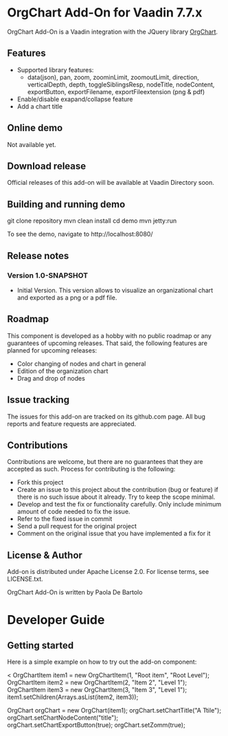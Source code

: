 # OrgChart Add-On for Vaadin 7.7.x

OrgChart Add-On is a Vaadin integration with the JQuery library [OrgChart](https://github.com/dabeng/OrgChart).

## Features

- Supported library features:
	- data(json), pan, zoom, zoominLimit, zoomoutLimit, direction, verticalDepth, depth, toggleSiblingsResp, nodeTitle, nodeContent, exportButton, exportFilename, exportFileextension (png & pdf)
- Enable/disable exapand/collapse feature
- Add a chart title

## Online demo

Not available yet.

## Download release

Official releases of this add-on will be available at Vaadin Directory soon.

## Building and running demo

git clone repository
mvn clean install
cd demo
mvn jetty:run

To see the demo, navigate to http://localhost:8080/

## Release notes

### Version 1.0-SNAPSHOT
- Initial Version. This version allows to visualize an organizational chart and exported as a png or a pdf file. 

## Roadmap

This component is developed as a hobby with no public roadmap or any guarantees of upcoming releases. That said, the following features are planned for upcoming releases:

- Color changing of nodes and chart in general
- Edition of the organization chart 
- Drag and drop of nodes

## Issue tracking

The issues for this add-on are tracked on its github.com page. All bug reports and feature requests are appreciated. 

## Contributions

Contributions are welcome, but there are no guarantees that they are accepted as such. Process for contributing is the following:

- Fork this project
- Create an issue to this project about the contribution (bug or feature) if there is no such issue about it already. Try to keep the scope minimal.
- Develop and test the fix or functionality carefully. Only include minimum amount of code needed to fix the issue.
- Refer to the fixed issue in commit
- Send a pull request for the original project
- Comment on the original issue that you have implemented a fix for it

## License & Author

Add-on is distributed under Apache License 2.0. For license terms, see LICENSE.txt.

OrgChart Add-On is written by Paola De Bartolo

# Developer Guide

## Getting started

Here is a simple example on how to try out the add-on component:

< OrgChartItem item1 = new OrgChartItem(1, "Root item", "Root Level");
  OrgChartItem item2 = new OrgChartItem(2, "Item 2", "Level 1");
  OrgChartItem item3 = new OrgChartItem(3, "Item 3", "Level 1");        
  item1.setChildren(Arrays.asList(item2, item3));
  
  OrgChart orgChart = new OrgChart(item1);
  orgChart.setChartTitle("A Ttile");    
  orgChart.setChartNodeContent("title");
  orgChart.setChartExportButton(true);
  orgChart.setZomm(true);
>


